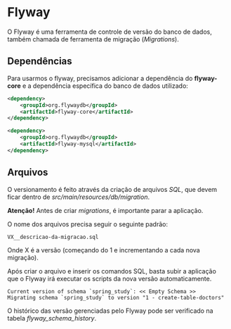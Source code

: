 # Flyway

O Flyway é uma ferramenta de controle de versão do banco de dados, também chamada de ferramenta de migração 
(_Migrations_).

## Dependências

Para usarmos o flyway, precisamos adicionar a dependência do **flyway-core** e a dependência específica do banco de 
dados utilizado:

```XML
<dependency>
    <groupId>org.flywaydb</groupId>
    <artifactId>flyway-core</artifactId>
</dependency>

<dependency>
    <groupId>org.flywaydb</groupId>
    <artifactId>flyway-mysql</artifactId>
</dependency>
```

## Arquivos

O versionamento é feito através da criação de arquivos _SQL_, que devem ficar dentro de _src/main/resources/db/migration_.

**Atenção!** Antes de criar _migrations_, é importante parar a aplicação.

O nome dos arquivos precisa seguir o seguinte padrão:

```
VX__descricao-da-migracao.sql
```

Onde X é a versão (começando do 1 e incrementando a cada nova migração).

Após criar o arquivo e inserir os comandos SQL, basta subir a aplicação que o Flyway irá executar os scripts da nova
versão automaticamente.

```
Current version of schema `spring_study`: << Empty Schema >>
Migrating schema `spring_study` to version "1 - create-table-doctors"
```

O histórico das versão gerenciadas pelo Flyway pode ser verificado na tabela _flyway_schema_history_.